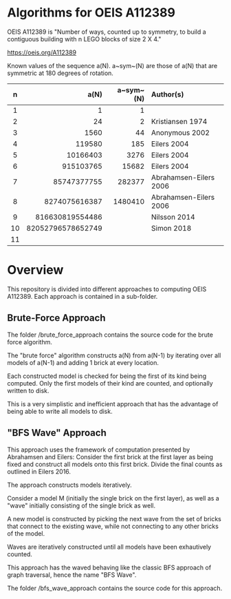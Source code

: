 # Algorithms for OEIS A112389


OEIS A112389 is "Number of ways, counted up to symmetry, to build a contiguous building with n LEGO blocks of size 2 X 4."

https://oeis.org/A112389

Known values of the sequence a(N). a~sym~(N) are those of a(N) that are symmetric at 180 degrees of rotation.

| n  | a(N)              | a~sym~(N)| Author(s)              | 
|:--:|------------------:|--------:|:-----------------------|
|  1 |                 1 |       1 |                        |
|  2 |                24 |       2 | Kristiansen 1974       |
|  3 |              1560 |      44 | Anonymous 2002         |
|  4 |            119580 |     185 | Eilers 2004            |
|  5 |          10166403 |    3276 | Eilers 2004            |
|  6 |         915103765 |   15682 | Eilers 2004            |
|  7 |       85747377755 |  282377 | Abrahamsen-Eilers 2006 |
|  8 |     8274075616387 | 1480410 | Abrahamsen-Eilers 2006 |
|  9 |   816630819554486 |         | Nilsson 2014           |
| 10 | 82052796578652749 |         | Simon 2018             |
| 11 |                   |         |                        |



# Overview

This repository is divided into different approaches to computing OEIS A112389. Each approach is contained in a sub-folder.


## Brute-Force Approach

The folder /brute_force_approach contains the source code for the brute force algorithm.

The "brute force" algorithm constructs a(N) from a(N-1) by iterating over all models of a(N-1) and adding 1 brick at every location.

Each constructed model is checked for being the first of its kind being computed. Only the first models of their kind are counted, and optionally written to disk.

This is a very simplistic and inefficient approach that has the advantage of being able to write all models to disk.


## "BFS Wave" Approach

This approach uses the framework of computation presented by Abrahamsen and Eilers:
Consider the first brick at the first layer as being fixed and construct all models onto this first brick.
Divide the final counts as outlined in Eilers 2016.

The approach constructs models iteratively.

Consider a model M (initially the single brick on the first layer), as well as a "wave" initially consisting of the single brick as well.

A new model is constructed by picking the next wave from the set of bricks that connect to the existing wave, while not connecting to any other bricks of the model.

Waves are iteratively constructed until all models have been exhautively counted.

This approach has the waved behaving like the classic BFS approach of graph traversal, hence the name "BFS Wave".

The folder /bfs_wave_approach contains the source code for this approach.